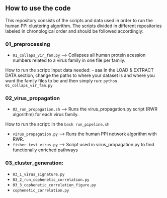 ## How to use the code
This repository consists of the scripts and data used in order to run the human PPI clustering algorithm. The scripts divided in different repositories labeled in chronological order and should be followed accordingly:

### 01_preprocessing
- `01_collaps_vir_fam.py` --> Collapses all human protein acession numbers related to a virus family in one file per family.

How to run the script:
Input data needed:
    - aaa
In the LOAD & EXTRACT DATA section, change the paths to where your dataset is and where you want the family files to be and then simply run: `python 01_collaps_vir_fam.py`

### 02_virus_propagation
- `02_run_propagation.sh` --> Runs the virus_propagation.py script (RWR algorithm) for each virus family.

How to run the script: 
In the `bash run_pipeline.sh`


- `virus_propagation.py` --> Runs the human PPI network algorithm with RWR.
- `fisher_test_virus.py` --> Script used in virus_propagation.py to find functionally enriched pathways

### 03_cluster_generation:
- `03_1_virus_signature.py`
- `03_2_run_cophenetic_correlation.py`
- `03_3_cophenetic_correlation_figure.py`
- `cophenetic_correlation.py`

